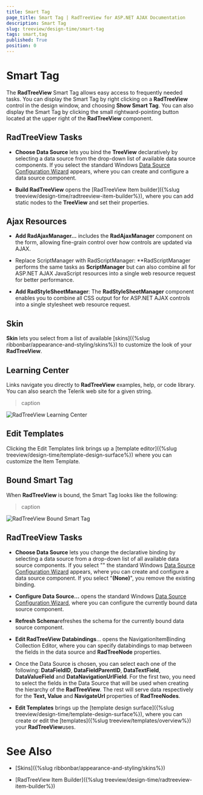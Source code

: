```yaml
---
title: Smart Tag
page_title: Smart Tag | RadTreeView for ASP.NET AJAX Documentation
description: Smart Tag
slug: treeview/design-time/smart-tag
tags: smart,tag
published: True
position: 0
---
```


# Smart Tag



The **RadTreeView** Smart Tag allows easy access to frequently needed tasks. You can display the Smart Tag by right clicking on a **RadTreeView** control in the design window, and choosing **Show Smart Tag**. You can also display the Smart Tag by clicking the small rightward-pointing button located at the upper right of the **RadTreeView** component.

## RadTreeView Tasks

* **Choose Data Source** lets you bind the **TreeView** declaratively by selecting a data source from the drop-down list of available data source components. If you select **<New Data Source...>** the standard Windows [Data Source Configuration Wizard](https://msdn2.microsoft.com/en-us/library/ms247282(VS.80).aspx) appears, where you can create and configure a data source component.

* **Build RadTreeView** opens the [RadTreeView Item builder]({%slug treeview/design-time/radtreeview-item-builder%}), where you can add static nodes to the **TreeView** and set their properties.

## Ajax Resources

* **Add RadAjaxManager...** includes the **RadAjaxManager** component on the form, allowing fine-grain control over how controls are updated via AJAX.

* Replace ScriptManager with RadScriptManager: **RadScriptManager performs the same tasks as **ScriptManager** but can also combine all for ASP.NET AJAX JavaScript resources into a single web resource request for better performance.

* **Add RadStyleSheetManager**: The **RadStyleSheetManager** component enables you to combine all CSS output for for ASP.NET AJAX controls into a single stylesheet web resource request.

## Skin

**Skin** lets you select from a list of available [skins]({%slug ribbonbar/appearance-and-styling/skins%}) to customize the look of your **RadTreeView**.

## Learning Center

Links navigate you directly to **RadTreeView** examples, help, or code library. You can also search the Telerik web site for a given string.


>caption 

![RadTreeView Learning Center](images/treeview_learningcenter.png)

## Edit Templates

Clicking the Edit Templates link brings up a [template editor]({%slug treeview/design-time/template-design-surface%}) where you can customize the Item Template.

## Bound Smart Tag

When **RadTreeView** is bound, the Smart Tag looks like the following:


>caption 

![RadTreeView Bound Smart Tag](images/treeview_boundsmarttag.png)

## RadTreeView Tasks

* **Choose Data Source** lets you change the declarative binding by selecting a data source from a drop-down list of all available data source components. If you select "**<New Data Source...>**" the standard Windows [Data Source Configuration Wizard](https://msdn2.microsoft.com/en-us/library/ms247282(VS.80).aspx) appears, where you can create and configure a data source component. If you select "**(None)**", you remove the existing binding.

* **Configure Data Source...** opens the standard Windows [Data Source Configuration Wizard](https://msdn2.microsoft.com/en-us/library/ms247282(VS.80).aspx), where you can configure the currently bound data source component.

* **Refresh Schema**refreshes the schema for the currently bound data source component.

* **Edit RadTreeView Databindings**... opens the NavigationItemBinding Collection Editor, where you can specify databindings to map between the fields in the data source and **RadTreeNode** properties.

* Once the Data Source is chosen, you can select each one of the following: **DataFieldID**, **DataFieldParentID**, **DataTextField**, **DataValueField** and **DataNavigationUrlField**. For the first two, you need to select the fields in the Data Source that will be used when creating the hierarchy of the **RadTreeView**. The rest will serve data respectively for the **Text, Value** and **NavigateUrl** properties of **RadTreeNodes**.

* **Edit Templates** brings up the [template design surface]({%slug treeview/design-time/template-design-surface%}), where you can create or edit the [templates]({%slug treeview/templates/overview%}) your **RadTreeView**uses.

# See Also

 * [Skins]({%slug ribbonbar/appearance-and-styling/skins%})

 * [RadTreeView Item Builder]({%slug treeview/design-time/radtreeview-item-builder%})
